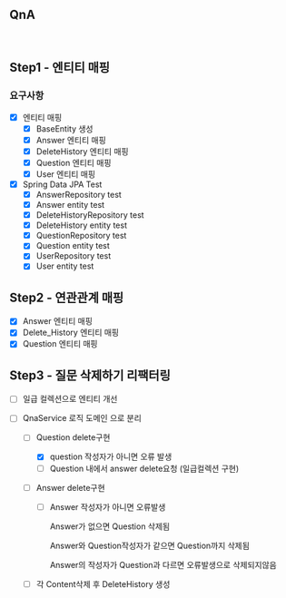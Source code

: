 ## QnA

​	

## Step1 - 엔티티 매핑

### 요구사항

- [x] 엔티티 매핑 
  - [x] BaseEntity 생성
  - [x] Answer 엔티티 매핑
  - [x] DeleteHistory 엔티티 매핑
  - [x] Question 엔티티 매핑
  - [x] User 엔티티 매핑
- [x] Spring Data JPA Test
  - [x] AnswerRepository test
  - [x] Answer entity test
  - [x] DeleteHistoryRepository test
  - [x] DeleteHistory entity test
  - [x] QuestionRepository test
  - [x] Question entity test
  - [x] UserRepository test
  - [x] User entity test

## Step2 - 연관관계 매핑

- [x] Answer 엔티티 매핑
- [x] Delete_History 엔티티 매핑
- [x] Question 엔티티 매핑

## Step3 - 질문 삭제하기 리팩터링

- [ ] 일급 컬렉션으로 엔티티 개선

- [ ] QnaService 로직 도메인 으로 분리

  - [ ] Question delete구현

    - [x] question 작성자가 아니면 오류 발생
    - [ ] Question 내에서 answer delete요청 (일급컬렉션 구현)

  - [ ] Answer delete구현

    - [ ] Answer 작성자가 아니면 오류발생

      Answer가 없으면 Question 삭제됨

      Answer와 Question작성자가 같으면 Question까지 삭제됨

      Answer의 작성자가 Question과 다르면 오류발생으로 삭제되지않음

  - [ ] 각 Content삭제 후 DeleteHistory 생성
